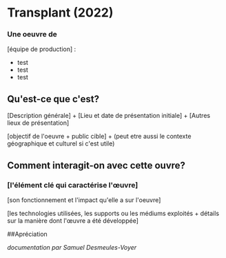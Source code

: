 # Transplant (2022)
### Une oeuvre de 
[équipe de production] :
- test
- test
- test

## Qu'est-ce que c'est?
[Description générale] + [Lieu et date de présentation initiale] + [Autres lieux de présentation]

[objectif de l'oeuvre + public cible] + (peut etre aussi le contexte géographique et culturel si c'est utile)


## Comment interagit-on avec cette ouvre?

### [l'élément clé qui caractérise l'œuvre]

[son fonctionnement et l'impact qu'elle a sur l'oeuvre]

[les technologies utilisées, les supports ou les médiums exploités + détails sur la manière dont l'œuvre a été développée]


##Apréciation


*documentation par Samuel Desmeules-Voyer*
